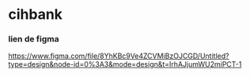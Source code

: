 # cihbank
### lien de figma ##
https://www.figma.com/file/8YhKBc9Ve4ZCVMiBzOJCGD/Untitled?type=design&node-id=0%3A3&mode=design&t=IrhAJjumWU2miPCT-1
